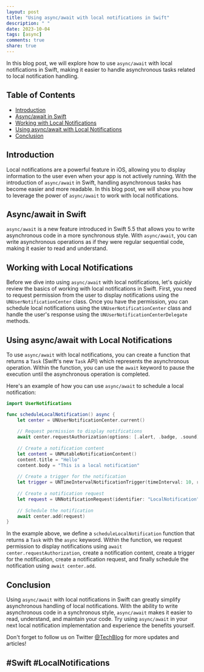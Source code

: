 ```yaml
---
layout: post
title: "Using async/await with local notifications in Swift"
description: " "
date: 2023-10-04
tags: [async]
comments: true
share: true
---
```


In this blog post, we will explore how to use `async/await` with local notifications in Swift, making it easier to handle asynchronous tasks related to local notification handling.

## Table of Contents
- [Introduction](#introduction)
- [Async/await in Swift](#async-await-in-swift)
- [Working with Local Notifications](#working-with-local-notifications)
- [Using async/await with Local Notifications](#using-async-await-with-local-notifications)
- [Conclusion](#conclusion)

## Introduction
Local notifications are a powerful feature in iOS, allowing you to display information to the user even when your app is not actively running. With the introduction of `async/await` in Swift, handling asynchronous tasks has become easier and more readable. In this blog post, we will show you how to leverage the power of `async/await` to work with local notifications.

## Async/await in Swift
`async/await` is a new feature introduced in Swift 5.5 that allows you to write asynchronous code in a more synchronous style. With `async/await`, you can write asynchronous operations as if they were regular sequential code, making it easier to read and understand.

## Working with Local Notifications
Before we dive into using `async/await` with local notifications, let's quickly review the basics of working with local notifications in Swift. First, you need to request permission from the user to display notifications using the `UNUserNotificationCenter` class. Once you have the permission, you can schedule local notifications using the `UNUserNotificationCenter` class and handle the user's response using the `UNUserNotificationCenterDelegate` methods.

## Using async/await with Local Notifications
To use `async/await` with local notifications, you can create a function that returns a `Task` (Swift's new `Task` API) which represents the asynchronous operation. Within the function, you can use the `await` keyword to pause the execution until the asynchronous operation is completed.

Here's an example of how you can use `async/await` to schedule a local notification:

```swift
import UserNotifications

func scheduleLocalNotification() async {
    let center = UNUserNotificationCenter.current()
    
    // Request permission to display notifications
    await center.requestAuthorization(options: [.alert, .badge, .sound])
    
    // Create a notification content
    let content = UNMutableNotificationContent()
    content.title = "Hello"
    content.body = "This is a local notification"
    
    // Create a trigger for the notification
    let trigger = UNTimeIntervalNotificationTrigger(timeInterval: 10, repeats: false)
    
    // Create a notification request
    let request = UNNotificationRequest(identifier: "LocalNotification", content: content, trigger: trigger)
    
    // Schedule the notification
    await center.add(request)
}
```

In the example above, we define a `scheduleLocalNotification` function that returns a `Task` with the `async` keyword. Within the function, we request permission to display notifications using `await center.requestAuthorization`, create a notification content, create a trigger for the notification, create a notification request, and finally schedule the notification using `await center.add`.

## Conclusion
Using `async/await` with local notifications in Swift can greatly simplify asynchronous handling of local notifications. With the ability to write asynchronous code in a synchronous style, `async/await` makes it easier to read, understand, and maintain your code. Try using `async/await` in your next local notification implementation and experience the benefits yourself.

Don't forget to follow us on Twitter [@TechBlog](https://twitter.com/TechBlog) for more updates and articles!

## #Swift #LocalNotifications